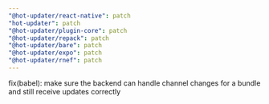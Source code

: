 ```yaml
---
"@hot-updater/react-native": patch
"hot-updater": patch
"@hot-updater/plugin-core": patch
"@hot-updater/repack": patch
"@hot-updater/bare": patch
"@hot-updater/expo": patch
"@hot-updater/rnef": patch
---
```


fix(babel): make sure the backend can handle channel changes for a bundle and still receive updates correctly
